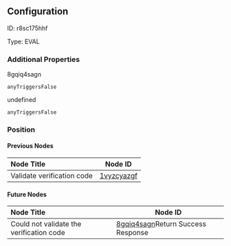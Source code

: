 # 
## Configuration
ID:  r8sc175hhf

Type: EVAL 







### Additional Properties
8gqiq4sagn
```string 
anyTriggersFalse
```


undefined
```string 
anyTriggersFalse
```





### Position

#### Previous Nodes
| Node Title | Node ID |
| :------------- | ------------ |
| Validate verification code | [1vyzcyazgf](./1vyzcyazgf.md) | 
 
 #### Future Nodes
| Node Title | Node ID |
| :------------- | ------------ |
| Could not validate the verification code |[8gqiq4sagn](./8gqiq4sagn.md)Return Success Response |[wweoq86mfw](./wweoq86mfw.md) | 